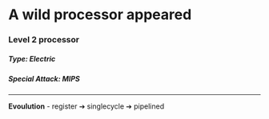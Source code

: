 # A wild processor appeared
### Level 2 processor
##### Type: Electric
##### Special Attack: MIPS
****
**Evoulution** - register ➔ singlecycle ➔ pipelined
